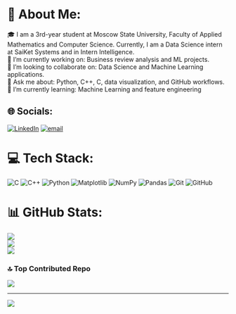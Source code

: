 # 💫 About Me:
🎓 I am a 3rd-year student at Moscow State University, Faculty of Applied Mathematics and Computer Science. Currently, I am a Data Science intern at SaiKet Systems and in Intern Intelligence.<br>🎯 I’m currently working on: Business review analysis and ML projects.<br>🤝 I’m looking to collaborate on: Data Science and Machine Learning applications.<br>💬 Ask me about: Python, C++, C, data visualization, and GitHub workflows.<br>🌱 I’m currently learning: Machine Learning and feature engineering


## 🌐 Socials:
[![LinkedIn](https://img.shields.io/badge/LinkedIn-%230077B5.svg?logo=linkedin&logoColor=white)](https://linkedin.com/in/ibragim-abbasov-809819298) [![email](https://img.shields.io/badge/Email-D14836?logo=gmail&logoColor=white)](mailto:ibragimabbasov05@gmail.com) 

# 💻 Tech Stack:
![C](https://img.shields.io/badge/c-%2300599C.svg?style=flat&logo=c&logoColor=white) ![C++](https://img.shields.io/badge/c++-%2300599C.svg?style=flat&logo=c%2B%2B&logoColor=white) ![Python](https://img.shields.io/badge/python-3670A0?style=flat&logo=python&logoColor=ffdd54) ![Matplotlib](https://img.shields.io/badge/Matplotlib-%23ffffff.svg?style=flat&logo=Matplotlib&logoColor=black) ![NumPy](https://img.shields.io/badge/numpy-%23013243.svg?style=flat&logo=numpy&logoColor=white) ![Pandas](https://img.shields.io/badge/pandas-%23150458.svg?style=flat&logo=pandas&logoColor=white) ![Git](https://img.shields.io/badge/git-%23F05033.svg?style=flat&logo=git&logoColor=white) ![GitHub](https://img.shields.io/badge/github-%23121011.svg?style=flat&logo=github&logoColor=white)
# 📊 GitHub Stats:
![](https://github-readme-stats.vercel.app/api?username=IbragimCoder&theme=monokai&hide_border=false&include_all_commits=false&count_private=false)<br/>
![](https://github-readme-streak-stats.herokuapp.com/?user=IbragimCoder&theme=monokai&hide_border=false)<br/>
![](https://github-readme-stats.vercel.app/api/top-langs/?username=IbragimCoder&theme=monokai&hide_border=false&include_all_commits=false&count_private=false&layout=compact)

### 🔝 Top Contributed Repo
![](https://github-contributor-stats.vercel.app/api?username=IbragimCoder&limit=5&theme=cobalt&combine_all_yearly_contributions=true)

---
[![](https://visitcount.itsvg.in/api?id=IbragimCoder&icon=0&color=12)](https://visitcount.itsvg.in)

<!-- Proudly created with GPRM ( https://gprm.itsvg.in ) -->

